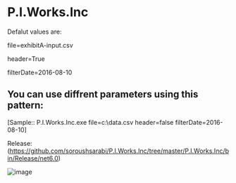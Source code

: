 # P.I.Works.Inc

Defalut values are:

file=exhibitA-input.csv

header=True 

filterDate=2016-08-10

## You can use diffrent parameters using this pattern:
[Sample:: P.I.Works.Inc.exe file=c:\data.csv header=false filterDate=2016-08-10]

Release:
(https://github.com/soroushsarabi/P.I.Works.Inc/tree/master/P.I.Works.Inc/bin/Release/net6.0)

![image](https://user-images.githubusercontent.com/71542042/209832546-dc4d20a4-8d39-4d17-a580-73175495121d.png)
